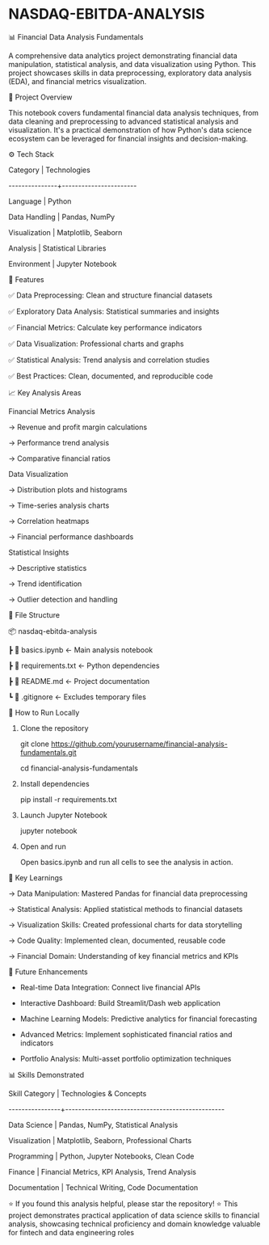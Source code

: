 # NASDAQ-EBITDA-ANALYSIS
📊 Financial Data Analysis Fundamentals

A comprehensive data analytics project demonstrating financial data manipulation, statistical analysis, and data visualization using Python.
This project showcases skills in data preprocessing, exploratory data analysis (EDA), and financial metrics visualization.

🧠 Project Overview

This notebook covers fundamental financial data analysis techniques, from data cleaning and preprocessing to advanced statistical analysis and visualization.
It's a practical demonstration of how Python's data science ecosystem can be leveraged for financial insights and decision-making.






⚙️ Tech Stack

Category       |  Technologies  

---------------+-----------------------

Language       |  Python             

Data Handling  |  Pandas, NumPy     

Visualization  |  Matplotlib, Seaborn 

Analysis       |  Statistical Libraries

Environment    |  Jupyter Notebook     






🚀 Features

✅ Data Preprocessing: Clean and structure financial datasets

✅ Exploratory Data Analysis: Statistical summaries and insights

✅ Financial Metrics: Calculate key performance indicators

✅ Data Visualization: Professional charts and graphs

✅ Statistical Analysis: Trend analysis and correlation studies

✅ Best Practices: Clean, documented, and reproducible code







📈 Key Analysis Areas

Financial Metrics Analysis

-> Revenue and profit margin calculations

-> Performance trend analysis

-> Comparative financial ratios

Data Visualization

-> Distribution plots and histograms

-> Time-series analysis charts

-> Correlation heatmaps

-> Financial performance dashboards

Statistical Insights

-> Descriptive statistics

-> Trend identification

-> Outlier detection and handling







🧩 File Structure

📦 nasdaq-ebitda-analysis

 ┣ 📓 basics.ipynb                  ← Main analysis notebook
 
 ┣ 🧾 requirements.txt               ← Python dependencies
 
 ┣ 📝 README.md                     ← Project documentation
 
 ┗ 🧩 .gitignore                     ← Excludes temporary files




 

 
 🧭 How to Run Locally
 
1. Clone the repository 
 
   git clone https://github.com/yourusername/financial-analysis-fundamentals.git
   
   cd financial-analysis-fundamentals

3. Install dependencies

   pip install -r requirements.txt

4. Launch Jupyter Notebook

   jupyter notebook

5. Open and run

   Open basics.ipynb and run all cells to see the analysis in action.






🧠 Key Learnings

-> Data Manipulation: Mastered Pandas for financial data preprocessing

-> Statistical Analysis: Applied statistical methods to financial datasets

-> Visualization Skills: Created professional charts for data storytelling

-> Code Quality: Implemented clean, documented, reusable code

-> Financial Domain: Understanding of key financial metrics and KPIs





🌟 Future Enhancements

*  Real-time Data Integration: Connect live financial APIs

*  Interactive Dashboard: Build Streamlit/Dash web application

*  Machine Learning Models: Predictive analytics for financial forecasting

*  Advanced Metrics: Implement sophisticated financial ratios and indicators

*  Portfolio Analysis: Multi-asset portfolio optimization techniques


 
 
 
 📊 Skills Demonstrated

 Skill Category  |  Technologies & Concepts                    
 
----------------+-------------------------------------------------

Data Science    |  Pandas, NumPy, Statistical Analysis  

Visualization   |  Matplotlib, Seaborn, Professional Charts  

Programming     |  Python, Jupyter Notebooks, Clean Code   

Finance         |  Financial Metrics, KPI Analysis, Trend Analysis

Documentation   |  Technical Writing, Code Documentation          





⭐ If you found this analysis helpful, please star the repository! ⭐
This project demonstrates practical application of data science skills to financial analysis, showcasing technical proficiency and domain knowledge valuable for fintech and data engineering roles

   

